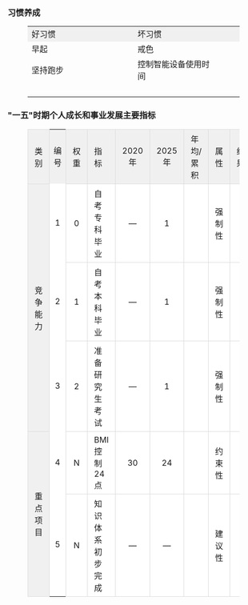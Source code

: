 ### 习惯养成

<figure class="table">
          <table>
            <tbody>
              <tr>
                <td style="background-color:#f0f0f0;width:600px;" colspan="2">好习惯</td>
                <td style="background-color:#f0f0f0;width:600px;" colspan="2">坏习惯</td>
              </tr>
              <tr>
                <td>早起</td>
                <td style="width:34px;">&nbsp;</td>
                <td>戒色</td>
                <td style="width:34px;">&nbsp;</td>
              </tr>
              <tr>
                <td>坚持跑步</td>
                <td>&nbsp;</td>
                <td>控制智能设备使用时间</td>
                <td>&nbsp;</td>
              </tr>
              <tr>
                <td>&nbsp;</td>
                <td>&nbsp;</td>
                <td>&nbsp;</td>
                <td>&nbsp;</td>
              </tr>
            </tbody>
          </table>
        </figure>

### "一五"时期个人成长和事业发展主要指标

<figure class="table">
      <table style="background-color:rgb(255, 255, 255);">
        <tbody>
          <tr>
            <td style="background-color:rgb(240, 240, 240);border:1px solid rgb(221, 221, 221);padding:6px 13px;text-align:center;width:100px;">类别</td>
            <td style="background-color:#f0f0f0;text-align:center;width:60px;">编号</td>
            <td style="background-color:rgb(240, 240, 240);border:1px solid rgb(221, 221, 221);padding:6px 13px;text-align:center;width:60px;">权重</td>
            <td style="background-color:rgb(240, 240, 240);border:1px solid rgb(221, 221, 221);padding:6px 13px;width:420px;">指标</td>
            <td style="background-color:rgb(240, 240, 240);border:1px solid rgb(221, 221, 221);padding:6px 13px;text-align:center;width:80px;">2020年</td>
            <td style="background-color:rgb(240, 240, 240);border:1px solid rgb(221, 221, 221);padding:6px 13px;text-align:center;width:80px;">2025年</td>
            <td style="background-color:rgb(240, 240, 240);border:1px solid rgb(221, 221, 221);padding:6px 13px;width:300px;">年均/累积</td>
            <td style="background-color:rgb(240, 240, 240);border:1px solid rgb(221, 221, 221);padding:6px 13px;text-align:center;width:80px;">属性</td>
            <td style="background-color:rgb(240, 240, 240);border:1px solid rgb(221, 221, 221);padding:6px 13px;text-align:center;width:80px;">结果</td>
          </tr>
          <tr>
            <td style="background-color:rgb(240, 240, 240);border:1px solid rgb(221, 221, 221);padding:6px 13px;text-align:center;"
            rowspan="3">竞争能力</td>
            <td style="text-align:center;">1</td>
            <td style="border:1px solid rgb(221, 221, 221);padding:6px 13px;text-align:center;">0</td>
            <td style="border:1px solid rgb(221, 221, 221);padding:6px 13px;">自考专科毕业</td>
            <td style="border:1px solid rgb(221, 221, 221);padding:0.4em;text-align:center;">—</td>
            <td style="border:1px solid rgb(221, 221, 221);padding:0.4em;text-align:center;">1</td>
            <td style="border:1px solid rgb(221, 221, 221);padding:6px 13px;">&nbsp;</td>
            <td style="border:1px solid rgb(221, 221, 221);padding:0.4em;text-align:center;">强制性</td>
            <td style="border:1px solid rgb(221, 221, 221);padding:6px 13px;text-align:center;">&nbsp;</td>
          </tr>
          <tr>
            <td style="text-align:center;">2</td>
            <td style="border:1px solid rgb(221, 221, 221);padding:6px 13px;text-align:center;">1</td>
            <td style="border:1px solid rgb(221, 221, 221);padding:6px 13px;">自考本科毕业</td>
            <td style="border:1px solid rgb(221, 221, 221);padding:0.4em;text-align:center;">—</td>
            <td style="border:1px solid rgb(221, 221, 221);padding:0.4em;text-align:center;">1</td>
            <td style="border:1px solid rgb(221, 221, 221);padding:6px 13px;">&nbsp;</td>
            <td style="border:1px solid rgb(221, 221, 221);padding:0.4em;text-align:center;">强制性</td>
            <td style="border:1px solid rgb(221, 221, 221);padding:6px 13px;text-align:center;">&nbsp;</td>
          </tr>
          <tr>
            <td style="text-align:center;">3</td>
            <td style="border:1px solid rgb(221, 221, 221);padding:6px 13px;text-align:center;">2</td>
            <td style="border:1px solid rgb(221, 221, 221);padding:6px 13px;">准备研究生考试</td>
            <td style="border:1px solid rgb(221, 221, 221);padding:0.4em;text-align:center;">—</td>
            <td style="border:1px solid rgb(221, 221, 221);padding:0.4em;text-align:center;">1</td>
            <td style="border:1px solid rgb(221, 221, 221);padding:6px 13px;">&nbsp;</td>
            <td style="border:1px solid rgb(221, 221, 221);padding:0.4em;text-align:center;">强制性</td>
            <td style="border:1px solid rgb(221, 221, 221);padding:6px 13px;text-align:center;">&nbsp;</td>
          </tr>
          <tr>
            <td style="background-color:rgb(240, 240, 240);border:1px solid rgb(221, 221, 221);padding:6px 13px;text-align:center;"
            rowspan="2">重点项目</td>
            <td style="text-align:center;">4</td>
            <td style="border:1px solid rgb(221, 221, 221);padding:6px 13px;text-align:center;">N</td>
            <td style="border:1px solid rgb(221, 221, 221);padding:6px 13px;">BMI控制24点</td>
            <td style="border:1px solid rgb(221, 221, 221);padding:0.4em;text-align:center;">30</td>
            <td style="border:1px solid rgb(221, 221, 221);padding:0.4em;text-align:center;">24</td>
            <td style="border:1px solid rgb(221, 221, 221);padding:6px 13px;">&nbsp;</td>
            <td style="border:1px solid rgb(221, 221, 221);padding:0.4em;text-align:center;">约束性</td>
            <td style="border:1px solid rgb(221, 221, 221);padding:6px 13px;text-align:center;">&nbsp;</td>
          </tr>
          <tr>
            <td style="text-align:center;">5</td>
            <td style="border:1px solid rgb(221, 221, 221);padding:6px 13px;text-align:center;">N</td>
            <td style="border:1px solid rgb(221, 221, 221);padding:6px 13px;">知识体系初步完成</td>
            <td style="border:1px solid rgb(221, 221, 221);padding:0.4em;text-align:center;">—</td>
            <td style="border:1px solid rgb(221, 221, 221);padding:0.4em;text-align:center;">—</td>
            <td style="border:1px solid rgb(221, 221, 221);padding:6px 13px;">&nbsp;</td>
            <td style="border:1px solid rgb(221, 221, 221);padding:0.4em;text-align:center;">建议性</td>
            <td style="border:1px solid rgb(221, 221, 221);padding:6px 13px;text-align:center;">&nbsp;</td>
          </tr>
        </tbody>
      </table>
    </figure>
